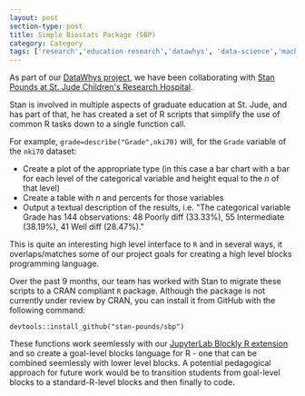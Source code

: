 ```yaml
---
layout: post
section-type: post
title: Simple Biostats Package (SBP)
category: Category
tags: ['research','education-research','datawhys', 'data-science','machine-learning','programming','statistics','service','outreach']
---
```


As part of our [DataWhys project](https://olney.ai/tags/datawhys.html), we have been collaborating with [Stan Pounds at St. Jude Children's Research Hospital](https://www.stjude.org/directory/p/stan-pounds.html).

Stan is involved in multiple aspects of graduate education at St. Jude, and has part of that, he has created a set of R scripts that simplify the use of common R tasks down to a single function call.

For example, `grade=describe("Grade",nki70)` will, for the `Grade` variable of the `nki70` dataset:

- Create a plot of the appropriate type (in this case a bar chart with a bar for each level of the categorical variable and height equal to the $n$ of that level)
- Create a table with $n$ and percents for those variables
- Output a textual description of the results, i.e. "The categorical variable Grade has 144 observations: 48 Poorly diff (33.33%), 55 Intermediate (38.19%), 41 Well diff (28.47%)."

This is quite an interesting high level interface to `R` and in several ways, it overlaps/matches some of our project goals for creating a high level blocks programming language.

Over the past 9 months, our team has worked with Stan to migrate these scripts to a CRAN compliant `R` package. Although the package is not currently under review by CRAN, you can install it from GitHub with the following command:

```
devtools::install_github("stan-pounds/sbp")
```

These functions work seemlessly with our [JupyterLab Blockly R extension](https://github.com/aolney/jupyterlab-blockly-r-extension) and so create a goal-level blocks language for R - one that can be combined seemlessly with lower level blocks. 
A potential pedagogical approach for future work would be to transition students from goal-level blocks to a standard-R-level blocks and then finally to code.

